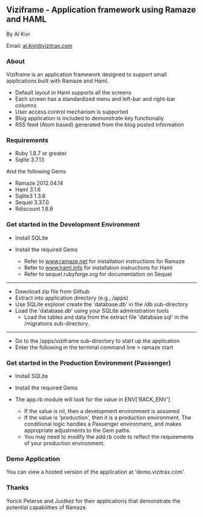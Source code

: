 ## Viziframe - Application framework using Ramaze and HAML

By Al Kivi

Email: al.kivi@vizitrax.com

### About

Viziframe is an application framework designed to support small applications built with Ramaze and Haml.

* Default layout in Haml supports all the screens
* Each screen has a standardized menu and left-bar and right-bar columns
* User access control mechanism is supported
* Blog application is included to demonstrate key functionaliy
* RSS feed (Atom based) generated from the blog posted information

### Requirements

* Ruby 1.8.7 or greater
* Sqlite 3.7.13

And the following Gems

* Ramaze 2012.04.14
* Haml 3.1.6
* Sqlite3 1.3.6
* Sequel 3.37.0
* Rdiscount 1.6.8

### Get started in the Development Environment

* Install SQLite

* Install the required Gems
	* Refer to www.ramaze.net for installation instructions for Ramaze
	* Refer to www.haml.info for installation instructions for Haml
	* Refer to sequel.rubyforge.org for documentation on Sequel

---

* Download zip file from Github
* Extract into application directory (e.g., /apps)
* Use SQLite explorer create the 'database.db' in the /db sub-directory
* Load the 'database.db' using your SQLite administration tools
	* Load the tables and data from the extract file 'database.sql' in the /migrations sub-directory.

---

* Go to the /apps/viziframe sub-directory to start up the application
* Enter the following in the terminal command line > ramaze start

### Get started in the Production Environment (Passenger)

* Install SQLite

* Install the required Gems

* The app.rb module will look for the value in ENV['RACK_ENV']
	* If the value is nil, then a development environment is assumed
	* If the value is 'production', then it is a production environment. The conditional logic handles a Passenger environment, and makes appropriate adjustments to the Gem paths.
	* You may need to modify the add.rb code to reflect the requirements of your production environment.

### Demo Application

You can view a hosted version of the application at 'demo.vizitrax.com'.

### Thanks 

Yorick Peterse and Justkez for their applications that demonstrate the potential capabilities of Ramaze.
